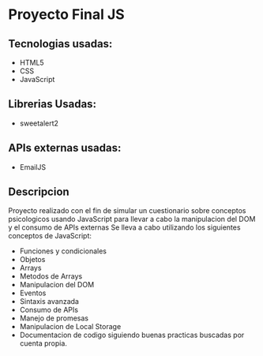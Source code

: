 # Proyecto Final JS
## Tecnologias usadas:
- HTML5
- CSS
- JavaScript

## Librerias Usadas:
- sweetalert2

## APIs externas usadas:
- EmailJS

## Descripcion
Proyecto realizado con el fin de simular un cuestionario sobre conceptos psicologicos usando JavaScript para llevar a cabo la manipulacion del DOM y el consumo de APIs externas
Se lleva a cabo utilizando los siguientes conceptos de JavaScript:
- Funciones y condicionales
- Objetos
- Arrays
- Metodos de Arrays
- Manipulacion del DOM
- Eventos
- Sintaxis avanzada
- Consumo de APIs
- Manejo de promesas
- Manipulacion de Local Storage
- Documentacion de codigo siguiendo buenas practicas buscadas por cuenta propia.
